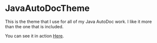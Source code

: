 # JavaAutoDocTheme
This is the theme that I use for all of my Java AutoDoc work. I like it more than the one that is included.


You can see it in action [Here](https://owen7000.github.io/DiceGameSimulator/DiceSimulator/module-summary.html).
